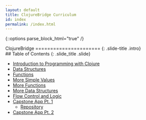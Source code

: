 ```yaml
---
layout: default
title: ClojureBridge Curriculum
id: index
permalink: /index.html
---
```


{::options parse_block_html="true" /}

<section>
ClojureBridge
======================
{: .slide-title .intro}
</section>

 <section>
## Table of Contents
{: .slide_title .slide}

* [Introduction to Programming with Clojure](intro.html)
* [Data Structures](data_structures.html)
* [Functions](functions.html)
* [More Simple Values](simple_values2.html)
* [More Functions](functions2.html)
* [More Data Structures](data_structures2.html)
* [Flow Control and Logic](flow_control.html)
* [Capstone App Pt. 1](https://github.com/ClojureBridge/drawing/blob/master/curriculum/first-program.html)
    * [Repository](https://github.com/ClojureBridge/drawing/blob/master/README.md)
* [Capstone App Pt. 2](https://github.com/ClojureBridge/drawing/blob/master/curriculum/create-something.md)
</section>
